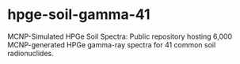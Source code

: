 # hpge-soil-gamma-41
MCNP-Simulated HPGe Soil Spectra: Public repository hosting 6,000 MCNP-generated HPGe gamma-ray spectra for 41 common soil radionuclides.
